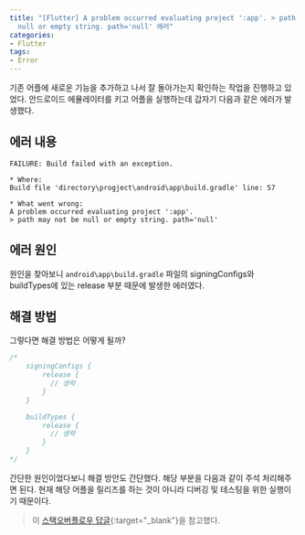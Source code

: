 ```yaml
---
title: "[Flutter] A problem occurred evaluating project ':app'. > path may not be
  null or empty string. path='null' 에러"
categories:
- Flutter
tags:
- Error
---
```


기존 어플에 새로운 기능을 추가하고 나서 잘 돌아가는지 확인하는 작업을 진행하고 있었다. 안드로이드 에뮬레이터를 키고 어플을 실행하는데 갑자기 다음과 같은 에러가 발생했다.

## 에러 내용

``` console
FAILURE: Build failed with an exception.

* Where:
Build file 'directory\progject\android\app\build.gradle' line: 57

* What went wrong:
A problem occurred evaluating project ':app'.
> path may not be null or empty string. path='null'
```

## 에러 원인

원인을 찾아보니 `android\app\build.gradle` 파일의 signingConfigs와 buildTypes에 있는 release 부분 때문에 발생한 에러였다. 

## 해결 방법

그렇다면 해결 방법은 어떻게 될까?

``` dart
/*
    signingConfigs {
        release {
          // 생략
        }
    }

    buildTypes {
        release {
          // 생략
        }
    }
*/
```

간단한 원인이었다보니 해결 방안도 간단했다. 해당 부분을 다음과 같이 주석 처리해주면 된다. 현재 해당 어플을 릴리즈를 하는 것이 아니라 디버깅 및 테스팅을 위한 실행이기 때문이다.

> 이 [스택오버플로우 답글](https://stackoverflow.com/a/57515614){:target="_blank"}을 참고했다.
